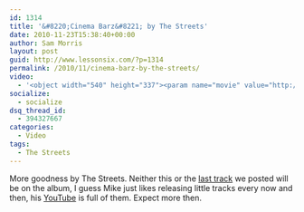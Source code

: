 ```yaml
---
id: 1314
title: '&#8220;Cinema Barz&#8221; by The Streets'
date: 2010-11-23T15:38:40+00:00
author: Sam Morris
layout: post
guid: http://www.lessonsix.com/?p=1314
permalink: /2010/11/cinema-barz-by-the-streets/
video:
  - '<object width="540" height="337"><param name="movie" value="http://www.youtube.com/v/fiFERiGlxnw?fs=1&hl=en_GB"></param><param name="allowFullScreen" value="true"></param><param name="allowscriptaccess" value="always"></param><embed src="http://www.youtube.com/v/fiFERiGlxnw?fs=1&hl=en_GB" type="application/x-shockwave-flash" width="540" height="337" allowscriptaccess="always" allowfullscreen="true"></embed></object>'
socialize:
  - socialize
dsq_thread_id:
  - 394327667
categories:
  - Video
tags:
  - The Streets
---
```

More goodness by The Streets. Neither this or the [last track](http://www.lessonsix.com/2010/11/4-oclock-by-the-streets/) we posted will be on the album, I guess Mike just likes releasing little tracks every now and then, his [YouTube](http://www.youtube.com/user/thebeats) is full of them. Expect more then.